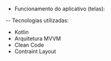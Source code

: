 - Funcionamento do aplicativo (telas):
  








-- Tecnologias utilizadas:
 -  Kotlin
 -  Arquitetura MVVM
 -  Clean Code
 -  Contraint Layout
